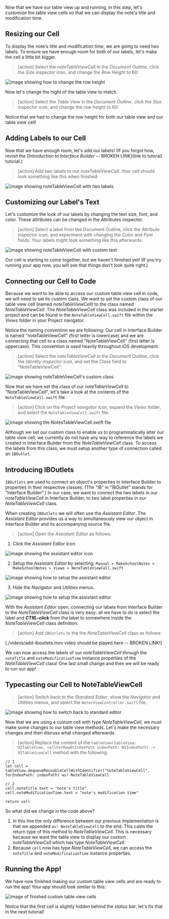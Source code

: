 
Now that we have our table view up and running, in this step, let's customize the table view cells so that we can display the note's title and modification time.

## Resizing our Cell

To display the note's title and modification time, we are going to need two labels. To ensure we have enough room for both of our labels, let's make the cell a little bit bigger.

> [action]
Select the *noteTableViewCell* in the *Document Outline*, click the *Size inspector* icon, and change the *Row Height* to 60:
>
![image showing how to change the row height](./images/noteTableViewCell-height.png)

Now let's change the hight of the table view to match.

> [action]
Select the *Table View* in the *Document Outline*, click the *Size inspector* icon, and change the row height to 60:

Notice that we had to change the row height for both our table view and our table view cell!


## Adding Labels to our Cell

Now that we have enough room, let's add our labels! (If you forgot how, revisit the [*Introduction to Interface Builder* -- BROKEN LINK](link to tutoral) tutorial.)

> [action]
Add two labels to our *noteTableViewCell*. Your cell should look something like this when finished:
>
![image showing noteTableViewCell with two labels](./images/noteTableViewCell-with-labels.png)


## Customizing our Label's Text

Let's customize the look of our labels by changing the text size, font, and color. These attributes can be changed  in the Attributes inspector.

> [action] Select a label from the Document Outline, click the Attribute inspector icon, and experiment with changing the *Color* and *Font* fields. Your labels might look something like this afterwards:
>
![image showing noteTableViewCell with custom text](./images/noteTableViewCell-with-custom-text.png)

Our cell is starting to come together, but we haven't finished yet! (If you try running your app now, you will see that things don't look quite right.)

## Connecting our Cell to Code

Because we want to be able to access our custom table view cell in code, we will need to set its custom class. We want to set the custom class of our table view cell (named *noteTableViewCell*) to the class named *NoteTableViewCell*. The *NoteTableViewCell* class was included in the starter project and can be found in the `NoteTableViewCell.swift` file within the *Views* folder in your Project navigator.

Notice the naming convention we are following: Our cell in Interface Builder is named "noteTableViewCell" (first letter is lowercase) and  we are connecting that cell to a class named "NoteTableViewCell" (first letter is uppercase). This convention is used heavily throughout iOS development.

> [action]
Select the *noteTableViewCell* in the *Document Outline*, click the *Identity inspector* icon, and set the *Class* field to "NoteTableViewCell":
>
![image showing noteTableViewCell's custom class](./images/noteTableViewCell-custom-class.png)

Now that we have set the class of our *noteTableViewCell* to "NoteTableViewCell", let's take a look at the contents of the `NoteTableViewCell.swift` file.

> [action]
Click on the *Project navigator* icon, expand the *Views* folder, and select the `NoteTableViewCell.swift` file:
>
![image showing the NotesTableViewCell.swift file](./images/notesTableViewCell.png)

Although we set our custom class to enable us to programmatically alter our table view cell, we currently do not have any way to reference the labels we created in Interface Builder from the *NoteTableViewCell* class. To access the labels from this class, we must setup another type of connection called an `IBOutlet`.

## Introducing IBOutlets

`IBOutlets` are used to connect an object's properties in Interface Builder to properties in their respective classes. (The "IB" in "IBOutlet" stands for "Interface Builder".) In our case, we want to connect the two labels in our *noteTableViewCell* in Interface Builder, to two label properties in our *NoteTableViewCell* class.

When creating `IBOutlets` we will often use the *Assistant Editor*. The *Assistant Editor* provides us a way to simultaneously view our object in Interface Builder and its accompanying source file.

> [action]
Open the *Assistant Editor* as follows:
>
1. Click the *Assistant Editor* icon.
>
  ![image showing the assistant editor icon](./images/assistant-editor-icon.png)
>
2. Setup the *Assistant Editor* by selecting: `Manual > MakeSchoolNotes > MakeSchoolNotes > Views > NoteTableViewCell.swift`
>
  ![image showing how to setup the assistant editor](./images/assistant-editor-setup.png)
>
3. Hide the *Navigator* and *Utilities* menus.
>
  ![image showing how to setup the assistant editor](./images/hide-menus.png)

With the *Assistant Editor* open, connecting our labels from Interface Builder to the *NoteTableViewCell* class is very easy: all we have to do is select the label and ***CTRL-click*** from the label to somewhere inside the *NoteTableViewCell* class definition.

> [action]
Add `IBOutlets` to the the *NoteTableViewCell* class as follows:
>
[./videos/add-iboutlets.mov video should be played here -- BROKEN LINK!]

We can now access the labels of our *noteTableViewCell* through the `noteTitle` and `noteModificationTime` instance properties of the *NoteTableViewCell* class! One last small change and then we will be ready to run our app!

## Typecasting our Cell to NoteTableViewCell

> [action]
Switch back to the *Standard Editor*, show the *Navigator* and *Utilities* menus, and select the `NotesViewController.swift` file.
>
![image showing how to switch back to standard editor](./images/standard-editor.png)

Now that we are using a custom cell with type *NoteTableViewCell*, we must make some changes to our table view methods. Let's make the necessary changes and then discuss what changed afterwards.

> [action]
Replace the content of the `tableView(tableView: UITableView, cellForRowAtIndexPath indexPath: NSIndexPath) -> UITableViewCell` method with the following:
>
    // 1
    let cell = tableView.dequeueReusableCellWithIdentifier("noteTableViewCell", forIndexPath: indexPath) as! NoteTableViewCell
>    
    // 2
    cell.noteTitle.text = "note's title"
    cell.noteModificationTime.text = "note's modification time"
>    
    return cell

So what did we change in the code above?

1. In this line the only difference between our previous implementation is that we appended `as! NoteTableViewCell` to the end. This casts the return type of this method to *NoteTableViewCell*. This is necessary because we want the table view to display our custom *noteTableViewCell* which has type *NoteTableViewCell*.
2. Because `cell` now has type *NoteTableViewCell*, we can access the `noteTitle` and `noteModificationTime` instance properties.

## Running the App!

We have now finished making our custom table view cells and are ready to run the app! Your app should look similar to this:

![image of finished custom table view cells](./images/finished-custom-cell.png)

Notice that the first cell is slightly hidden behind the *status bar*, let's fix that in the next tutorial!
